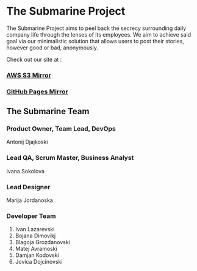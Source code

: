 # The Submarine Project

The Submarine Project aims to peel back the secrecy surrounding daily company life through the lenses of its employees. We aim to achieve said goal via our minimalistic solution that allows users to post their stories, however good or bad, anonymously.

Check out our site at :

### [AWS S3 Mirror](http://thesubmarineproject.s3-website.eu-central-1.amazonaws.com)

### [GitHub Pages Mirror](http://adzajko.github.io)

## The Submarine Team

### Product Owner, Team Lead, DevOps

Antonij Djajkoski

### Lead QA, Scrum Master, Business Analyst

Ivana Sokolova

### Lead Designer

Marija Jordanoska

### Developer Team

1. Ivan Lazarevski
2. Bojana Dimovikj
3. Blagoja Grozdanovski
4. Matej Avramoski
5. Damjan Kodovski
6. Jovica Dojcinovski
